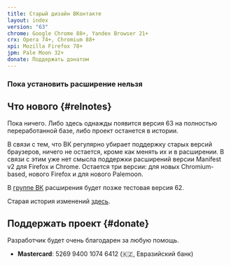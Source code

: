 ```yaml
---
title: Старый дизайн ВКонтакте
layout: index
version: "63"
chrome: Google Chrome 88+, Yandex Browser 21+
crx: Opera 74+, Chromium 88+
xpi: Mozilla Firefox 78+
jpm: Pale Moon 32+
donate: Поддержать донатом
---
```


### Пока установить расширение нельзя

## Что нового {#relnotes}

Пока ничего. Либо здесь однажды появится версия 63 на полностью переработанной базе, либо проект останется в истории.

В связи с тем, что ВК регулярно убирает поддержку старых версий браузеров, ничего не остается, кроме как менять их и в расширении. В связи с этим уже нет смысла поддержки расширений версии Manifest v2 для Firefox и Chrome. Остается три версии: для новых Chromium-based, нового Firefox и для нового Palemoon.

В [группе ВК](https://vk.com/old_vk_style) расширения будет позже тестовая версия 62.

Старая история изменений [здесь](changelog).

## Поддержать проект {#donate}
Разработчик будет очень благодарен за любую помощь.

- **Mastercard**: 5269 9400 1074 6412 (🇰🇿, Евразийский банк)